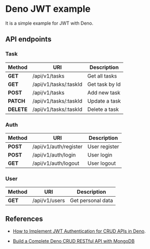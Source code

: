 # Deno JWT example

It is a simple example for JWT with Deno.

## API endpoints

### Task

| Method     | URI                   | Description    |
| ---------- | --------------------- | -------------- |
| **GET**    | /api/v1/tasks         | Get all tasks  |
| **GET**    | /api/v1/tasks/:taskId | Get task by Id |
| **POST**   | /api/v1/tasks         | Add new task   |
| **PATCH**  | /api/v1/tasks/:taskId | Update a task  |
| **DELETE** | /api/v1/tasks/:taskId | Delete a task  |

### Auth

| Method   | URI                   | Description   |
| -------- | --------------------- | ------------- |
| **POST** | /api/v1/auth/register | User register |
| **POST** | /api/v1/auth/login    | User login    |
| **GET**  | /api/v1/auth/logout   | User logout   |

### User

| Method  | URI           | Description       |
| ------- | ------------- | ----------------- |
| **GET** | /api/v1/users | Get personal data |

## References

- [How to Implement JWT Authentication for CRUD APIs in Deno](https://www.loginradius.com/blog/engineering/guest-post/how-to-implement-jwt-authentication-in-deno/).

- [Build a Complete Deno CRUD RESTful API with MongoDB](https://codevoweb.com/deno-crud-restful-api-with-mongodb/)
